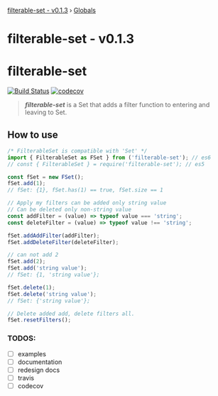 [filterable-set - v0.1.3](README.md) › [Globals](globals.md)

# filterable-set - v0.1.3

# filterable-set 
[![Build Status](https://travis-ci.org/cshyeon/filterable-set.svg?branch=master)](https://travis-ci.org/cshyeon/filterable-set)
[![codecov](https://codecov.io/gh/cshyeon/filterable-set/branch/master/graph/badge.svg)](https://codecov.io/gh/cshyeon/filterable-set)

> ***filterable-set*** is a Set that adds a filter function to entering and leaving to Set.

## How to use
```javascript
/* FilterableSet is compatible with 'Set' */
import { FilterableSet as FSet } from ('filterable-set'); // es6
// const { FilterableSet } = require('filterable-set'); // es5

const fSet = new FSet();
fSet.add(1);
// fSet: {1}, fSet.has(1) == true, fSet.size == 1

// Apply my filters can be added only string value
// Can be deleted only non-string value
const addFilter = (value) => typeof value === 'string';
const deleteFilter = (value) => typeof value !== 'string';

fSet.addAddFilter(addFilter);
fSet.addDeleteFilter(deleteFilter);

// can not add 2
fSet.add(2);
fSet.add('string value');
// fSet: {1, 'string value'};

fSet.delete(1);
fSet.delete('string value');
// fSet: {'string value'};

// Delete added add, delete filters all.
fSet.resetFilters();
```

### TODOS:
- [ ] examples
- [ ] documentation
- [ ] redesign docs
- [ ] travis
- [ ] codecov
